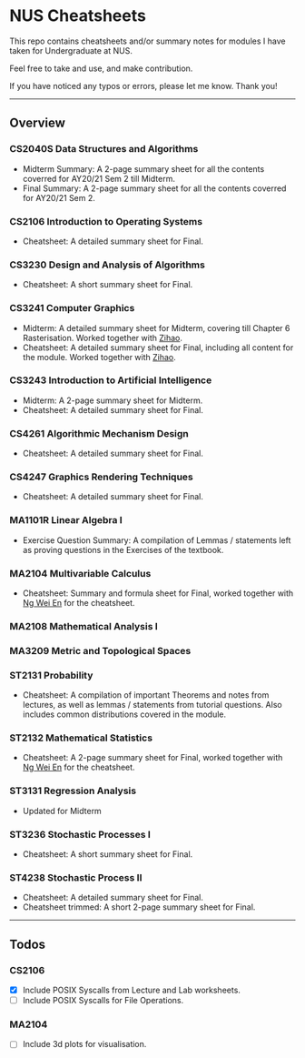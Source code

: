 # NUS Cheatsheets
This repo contains cheatsheets and/or summary notes for modules I have taken for Undergraduate at NUS.

Feel free to take and use, and make contribution.

If you have noticed any typos or errors, please let me know. Thank you!

-----
## Overview
### CS2040S Data Structures and Algorithms
- Midterm Summary: A 2-page summary sheet for all the contents coverred for AY20/21 Sem 2 till Midterm.
- Final Summary: A 2-page summary sheet for all the contents coverred for AY20/21 Sem 2.


### CS2106 Introduction to Operating Systems
- Cheatsheet: A detailed summary sheet for Final.


### CS3230 Design and Analysis of Algorithms
- Cheatsheet: A short summary sheet for Final.


### CS3241 Computer Graphics
- Midterm: A detailed summary sheet for Midterm, covering till Chapter 6 Rasterisation. Worked together with [Zihao](https://github.com/9teMare).
- Cheatsheet: A detailed summary sheet for Final, including all content for the module. Worked together with [Zihao](https://github.com/9teMare).

### CS3243 Introduction to Artificial Intelligence
- Midterm: A 2-page summary sheet for Midterm.
- Cheatsheet: A detailed summary sheet for Final.


### CS4261 Algorithmic Mechanism Design
- Cheatsheet: A detailed summary sheet for Final.

### CS4247 Graphics Rendering Techniques
- Cheatsheet: A detailed summary sheet for Final.

### MA1101R Linear Algebra I
- Exercise Question Summary: A compilation of Lemmas / statements left as proving questions in the Exercises of the textbook.


### MA2104 Multivariable Calculus
- Cheatsheet: Summary and formula sheet for Final, worked together with [Ng Wei En](https://github.com/wei2912) for the cheatsheet.


### MA2108 Mathematical Analysis I


### MA3209 Metric and Topological Spaces


### ST2131 Probability
- Cheatsheet: A compilation of important Theorems and notes from lectures, as well as lemmas / statements from tutorial questions. Also includes common distributions covered in the module.


### ST2132 Mathematical Statistics
- Cheatsheet: A 2-page summary sheet for Final, worked together with [Ng Wei En](https://github.com/weien2912) for the cheatsheet.


### ST3131 Regression Analysis
- Updated for Midterm

### ST3236 Stochastic Processes I
- Cheatsheet: A short summary sheet for Final.

### ST4238 Stochastic Process II
- Cheatsheet: A detailed summary sheet for Final.
- Cheatsheet trimmed: A short 2-page summary sheet for Final.

-----
## Todos
### CS2106
- [x] Include POSIX Syscalls from Lecture and Lab worksheets.
- [ ] Include POSIX Syscalls for File Operations.

### MA2104
- [ ] Include 3d plots for visualisation.

